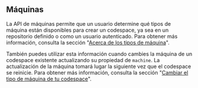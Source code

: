 ## Máquinas
La API de máquinas permite que un usuario determine qué tipos de máquina están disponibles para crear un codespace, ya sea en un repositorio definido o como un usuario autenticado. Para obtener más información, consulta la sección "[Acerca de los tipos de máquina](/codespaces/developing-in-codespaces/changing-the-machine-type-for-your-codespace#about-machine-types)".

También puedes utilizar esta información cuando cambies la máquina de un codespace existente actualizando su propiedad de `machine`. La actualización de la máquina tomará lugar la siguiente vez que el codespace se reinicie. Para obtener más información, consulta la sección "[Cambiar el tipo de máquina de tu codespace](/codespaces/developing-in-codespaces/changing-the-machine-type-for-your-codespace)".
